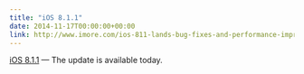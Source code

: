 ```yaml
---
title: "iOS 8.1.1"
date: 2014-11-17T00:00:00+00:00
link: http://www.imore.com/ios-811-lands-bug-fixes-and-performance-improvements-ipad-2-and-iphone-4s
---
```

[iOS 8.1.1](http://www.imore.com/ios-811-lands-bug-fixes-and-performance-improvements-ipad-2-and-iphone-4s) &mdash; 
 The update is available today.
